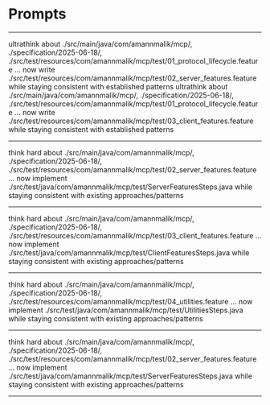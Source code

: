 # Prompts

---

ultrathink about <background><implementation>./src/main/java/com/amannmalik/mcp/</implementation>, <specification>./specification/2025-06-18/</specification>, <verification>./src/test/resources/com/amannmalik/mcp/test/01_protocol_lifecycle.feature</verification></background> ... now write <deliverable>./src/test/resources/com/amannmalik/mcp/test/02_server_features.feature <note>while staying consistent with established patterns</note></deliverable>
ultrathink about <background><implementation>./src/main/java/com/amannmalik/mcp/</implementation>, <specification>./specification/2025-06-18/</specification>, <verification>./src/test/resources/com/amannmalik/mcp/test/01_protocol_lifecycle.feature</verification></background> ... now write <deliverable>./src/test/resources/com/amannmalik/mcp/test/03_client_features.feature <note>while staying consistent with established patterns</note></deliverable>

---

think hard about <background><implementation>./src/main/java/com/amannmalik/mcp/</implementation>, <specification>./specification/2025-06-18/</specification>, <verification>./src/test/resources/com/amannmalik/mcp/test/02_server_features.feature</verification></background> ... now implement <deliverable>./src/test/java/com/amannmalik/mcp/test/ServerFeaturesSteps.java</deliverable> <note>while staying consistent with existing approaches/patterns</note>

---

think hard about <background><implementation>./src/main/java/com/amannmalik/mcp/</implementation>, <specification>./specification/2025-06-18/</specification>, <verification>./src/test/resources/com/amannmalik/mcp/test/03_client_features.feature</verification></background> ... now implement <deliverable>./src/test/java/com/amannmalik/mcp/test/ClientFeaturesSteps.java</deliverable> <note>while staying consistent with existing approaches/patterns</note>

---

think hard about <background><implementation>./src/main/java/com/amannmalik/mcp/</implementation>, <specification>./specification/2025-06-18/</specification>, <verification>./src/test/resources/com/amannmalik/mcp/test/04_utilities.feature</verification></background> ... now implement <deliverable>./src/test/java/com/amannmalik/mcp/test/UtilitiesSteps.java</deliverable> <note>while staying consistent with existing approaches/patterns</note>

---

think hard about <background><implementation>./src/main/java/com/amannmalik/mcp/</implementation>, <specification>./specification/2025-06-18/</specification>, <verification>./src/test/resources/com/amannmalik/mcp/test/02_server_features.feature</verification></background> ... now implement <deliverable>./src/test/java/com/amannmalik/mcp/test/ServerFeaturesSteps.java</deliverable> <note>while staying consistent with existing approaches/patterns</note>

---